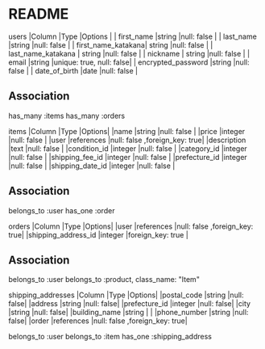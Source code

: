 # README

users 
|Column              |Type    |Options     |
| first_name         |string  |null: false |
| last_name          |string  |null: false |
| first_name_katakana| string |null: false |
| last_name_katakana | string |null: false |
| nickname           | string |null: false |
| email              |string  |unique: true, null: false|
| encrypted_password |string  |null: false |
| date_of_birth      |date    |null: false |

## Association
has_many :items
has_many :orders

items
|Column           |Type       |Options|
|name             |string     |null: false |
|price            |integer    |null: false |
|user             |references |null: false ,foreign_key: true|
|description      |text       |null: false |
|condition_id     |integer    |null: false |
|category_id      |integer    |null: false |
|shipping_fee_id  |integer    |null: false |
|prefecture_id    |integer    |null: false |
|shipping_date_id |integer    |null: false |

## Association
belongs_to :user
has_one :order


orders 
|Column              |Type       |Options|
|user                |references |null: false ,foreign_key: true|
|shipping_address_id |integer    |foreign_key: true |

## Association
belongs_to :user
belongs_to :product, class_name: "Item"


shipping_addresses
|Column        |Type       |Options|
|postal_code   |string     |null: false|
|address       |string     |null: false|
|prefecture_id |integer    |null: false|
|city          |string     |null: false|
|building_name |string     |           |
|phone_number  |string     |null: false|
|order         |references |null: false ,foreign_key: true|

belongs_to :user
belongs_to :item
has_one :shipping_address







